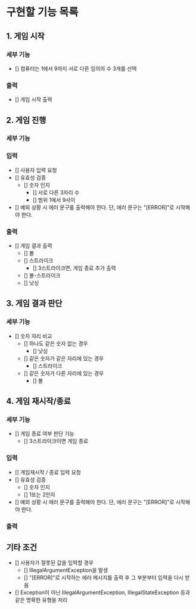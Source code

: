 # 구현할 기능 목록

## 1. 게임 시작
### 세부 기능
- [] 컴퓨터는 1에서 9까지 서로 다른 임의의 수 3개를 선택
### 출력
- [] 게임 시작 출력


## 2. 게임 진행
### 세부 기능
### 입력
- [] 사용자 입력 요청
- [] 유효성 검증
  - [] 숫자 인지
    - [] 서로 다른 3자리 수
    - [] 범위 1에서 9사이
- [] 예외 상황 시 에러 문구를 출력해야 한다. 단, 에러 문구는 "[ERROR]"로 시작해야 한다.
### 출력
- [] 게임 결과 출력
  - [] 볼
  - [] 스트라이크
    - [] 3스트라이크면, 게임 종료 추가 출력
  - [] 볼-스트라이크
  - [] 낫싱

## 3. 게임 결과 판단
### 세부 기능
- [] 숫자 자리 비교
  - [] 하나도 같은 숫자 없는 경우
    - [] 낫싱
  - [] 같은 숫자가 같은 자리에 있는 경우
    - [] 스트라이크
  - [] 같은 숫자가 다른 자리에 있는 경우
    - [] 볼


## 4. 게임 재시작/종료
### 세부 기능
- [] 게임 종료 여부 판단 기능
  - [] 3스트라이크이면 게임 종료
### 입력
- [] 게임재시작 / 종료 입력 요청
- [] 유효성 검증
  - [] 숫자 인지
  - [] 1또는 2인지
- [] 예외 상황 시 에러 문구를 출력해야 한다. 단, 에러 문구는 "[ERROR]"로 시작해야 한다.
### 출력


## 기타 조건
- [] 사용자가 잘못된 값을 입력할 경우 
  - [] IllegalArgumentException을 발생
  - [] "[ERROR]"로 시작하는 에러 메시지를 출력 후 그 부분부터 입력을 다시 받음
- [] Exception이 아닌 IllegalArgumentException, IllegalStateException 등과 같은 명확한 유형을 처리